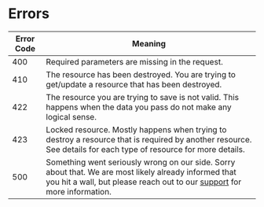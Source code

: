 # Errors

Error Code | Meaning
---------- | -------
400 | Required parameters are missing in the request.
410 | The resource has been destroyed. You are trying to get/update a resource that has been destroyed.
422 | The resource you are trying to save is not valid. This happens when the data you pass do not make any logical sense.
423 | Locked resource. Mostly happens when trying to destroy a resource that is required by another resource. See details for each type of resource for more details.
500 | Something went seriously wrong on our side. Sorry about that. We are most likely already informed that you hit a wall, but please reach out to our [support](mailto:support@white.eu.com) for more information.
